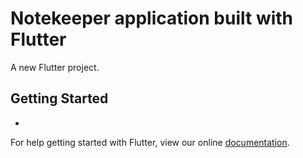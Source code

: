 # Notekeeper application built with Flutter

A new Flutter project.

## Getting Started
-
For help getting started with Flutter, view our online
[documentation](https://flutter.io/).
